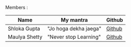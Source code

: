 Members :

| Name                 | My mantra                                                   | Github                                                             |
|---------------------------|----------------------------------------------------------------------|-------------------------------------------------------------------------|  
| Shloka Gupta     | "Jo hoga dekha jaega"                                 | [Github](https://github.com/chicken-biryani)|
| Maulya Shetty    | "Never stop Learning"                                 | [Github](https://github.com/maulya230)       |